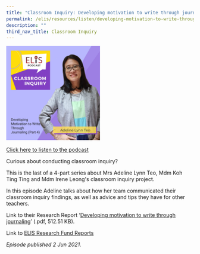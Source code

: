 ```yaml
---
title: "Classroom Inquiry: Developing motivation to write through journaling (Part 4)"
permalink: /elis/resources/listen/developing-motivation-to-write-through-journaling-part-4/
description: ""
third_nav_title: Classroom Inquiry
---
```

<img src="/images/adeline-4.jpg" 
     style="width:50%">
		 
<a href="https://open.spotify.com/episode/7bv0InDjkBrXq8vLi09iuL">Click here to listen to the podcast</a>

Curious about conducting classroom inquiry?   

This is the last of a 4-part series about Mrs Adeline Lynn Teo, Mdm Koh Ting Ting and Mdm Irene Leong's classroom inquiry project.    
  
In this episode Adeline talks about how her team communicated their classroom inquiry findings, as well as advice and tips they have for other teachers.   

Link to their Research Report ‘[Developing motivation to write through journaling](/files/de-la-salle-primary-school-final-report.pdf)’ (.pdf, 512.51 KB).   
  
Link to [ELIS Research Fund Reports](https://staging.d1wti0p44mqune.amplifyapp.com/elis/resources/read/elis-research-fund-reports)

<em>Episode published 2 Jun 2021.</em>
